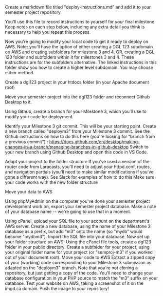 Create a markdown file titled "deploy-instructions.md" and add it to your semester project repository.

You'll use this file to record instructions to yourself for your final milestone.  Keep notes on each step below, including any extra detail you think is necessary to help you repeat this process.

Now you're going to modify your local code to get it ready to deploy on AWS.  Note: you'll have the option of either creating a DGL 123 subdomain on AWS and creating subfolders for milestone 3 and 4, OR, creating a DGL 123 folder and subfolders within it for milestones 3 and 4.  These instructions are for the subfolders alternative.  The linked instructions in this folder show you how to create a higher level subdomain.  You may choose either method.

Create a dgl123 project in your htdocs folder (in your Apache document root)

Move your semester project into the dgl123 folder and reconnect Github Desktop to it.

Using Github, create a branch for your Milestone 3, which you'll use to modify your code for deployment. 

Identify your Milestone 3 git commit.  This will be your starting point.
Create a new branch called "deploym3" from your Milestone 3 commit.  See the Github instructions on how to do this here (you're looking for "branch from a previous commit") : https://docs.github.com/en/desktop/making-changes-in-a-branch/managing-branches-in-github-desktop
Switch to your new branch using Github Desktop and open this code in VS Code.

Adapt your project to the folder structure
If you've used a version of the router code from Laracasts, you'll need to adjust your httpd.conf, routes, and navigation partials (you'll need to make similar modifications if you've gone a different way).
See Slack for examples of how to do this
Make sure your code works with the new folder structure

Move your data to AWS

Using phpMyAdmin on the computer you've done your semester project development work on, export your semester project database.
Make a note of your database name -- we're going to use that in a moment.

Using cPanel, upload your SQL file to your account on the department's AWS server.
Create a new database, using the name of your Milestone 3 database as a prefix, but add "m3" onto the name (so "mydb" would become "mydbm3").
Import the SQL file into your database.
Now set up your folder structure on AWS:
Using the cPanel file tools, create a dgl123 folder in your public directory.
Create a subfolder for your project, using your original folder name for your project (or "semproj-m3" if you worked out of your document root).
Move your code to AWS
Extract a zipped copy of your (working) code corresponding to your Milestone 3 submission as adapted on the "deploym3" branch.
Note that you're not cloning a repository, but just getting a copy of the code.
You'll need to change your database configuration in your PHP source to match the "m3" suffix on your database.
Test your website on AWS, taking a screenshot of it on the imgd.ca domain.
Push the image to your repository!
